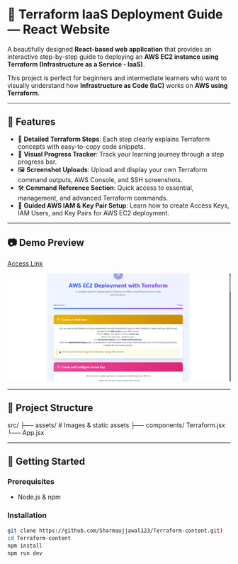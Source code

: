 # 🚀 Terraform IaaS Deployment Guide — React Website

A beautifully designed **React-based web application** that provides an interactive step-by-step guide to deploying an **AWS EC2 instance using Terraform (Infrastructure as a Service - IaaS)**.

This project is perfect for beginners and intermediate learners who want to visually understand how **Infrastructure as Code (IaC)** works on **AWS using Terraform**.

---

## 🌟 Features

- 📄 **Detailed Terraform Steps**: Each step clearly explains Terraform concepts with easy-to-copy code snippets.
- 📌 **Visual Progress Tracker**: Track your learning journey through a step progress bar.
- 🖼 **Screenshot Uploads**: Upload and display your own Terraform command outputs, AWS Console, and SSH screenshots.
- 🛠 **Command Reference Section**: Quick access to essential, management, and advanced Terraform commands.
- 🔐 **Guided AWS IAM & Key Pair Setup**: Learn how to create Access Keys, IAM Users, and Key Pairs for AWS EC2 deployment.

---

## 📷 Demo Preview
[Access Link](https://terraform-content.vercel.app/)

![Demo](public/images/aws.png)

---

## 📁 Project Structure

src/
├── assets/ # Images & static assets
├── components/ Terraform.jsx
└── App.jsx


---

## 🚀 Getting Started

### Prerequisites
- Node.js & npm

### Installation

```bash
git clone https://github.com/Sharmaujjawal123/Terraform-content.git)
cd Terraform-content
npm install
npm run dev
